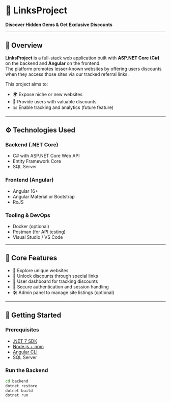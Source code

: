 # 🔗 LinksProject

**Discover Hidden Gems & Get Exclusive Discounts**

---

## 📌 Overview

**LinksProject** is a full-stack web application built with **ASP.NET Core (C#)** on the backend and **Angular** on the frontend.  
The platform promotes lesser-known websites by offering users discounts when they access those sites via our tracked referral links.

This project aims to:
- 🌍 Expose niche or new websites
- 💸 Provide users with valuable discounts
- 📊 Enable tracking and analytics (future feature)

---

## ⚙️ Technologies Used

### Backend (.NET Core)
- C# with ASP.NET Core Web API
- Entity Framework Core
- SQL Server

### Frontend (Angular)
- Angular 16+
- Angular Material or Bootstrap
- RxJS

### Tooling & DevOps
- Docker (optional)
- Postman (for API testing)
- Visual Studio / VS Code

---

## 🔑 Core Features

- 🧭 Explore unique websites
- 🎁 Unlock discounts through special links
- 🧾 User dashboard for tracking discounts
- 🔐 Secure authentication and session handling
- 🛠 Admin panel to manage site listings (optional)

---

## 🚀 Getting Started

### Prerequisites
- [.NET 7 SDK](https://dotnet.microsoft.com/download)
- [Node.js + npm](https://nodejs.org/)
- [Angular CLI](https://angular.io/cli)
- SQL Server

### Run the Backend
```bash
cd backend
dotnet restore
dotnet build
dotnet run

